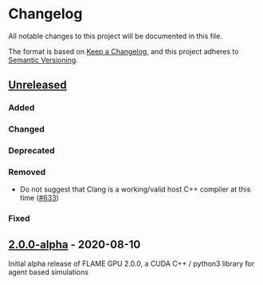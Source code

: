# Changelog

All notable changes to this project will be documented in this file.

The format is based on [Keep a Changelog](https://keepachangelog.com/en/1.0.0/),
and this project adheres to [Semantic Versioning](https://semver.org/spec/v2.0.0.html).

## [Unreleased]

### Added

### Changed

### Deprecated

### Removed

+ Do not suggest that Clang is a working/valid host C++ compiler at this time ([#633](https://github.com/FLAMEGPU/FLAMEGPU2/issues/633))

### Fixed

<!-- 
## [2.0.0-alpha.1] - 2020-XX-YY

### Added

### Changed

### Deprecated

### Removed

### Fixed
-->

## [2.0.0-alpha] - 2020-08-10

Initial alpha release of FLAME GPU 2.0.0, a CUDA C++ / python3 library for agent based simulations

[Unreleased]: https://github.com/FLAMEGPU/FLAMEGPU/compare/v2.0.0-alpha...HEAD
<!-- [2.0.0-alpha.2]: https://github.com/FLAMEGPU/FLAMEGPU/compare/v2.0.0-alpha.1...v2.0.0-alpha.2 -->
<!-- [2.0.0-alpha.1]: https://github.com/FLAMEGPU/FLAMEGPU/compare/v2.0.0-alpha...v2.0.0-alpha.1 -->
[2.0.0-alpha]: https://github.com/FLAMEGPU/FLAMEGPU/releases/tag/v2.0.0-alpha